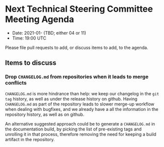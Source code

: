 # Next Technical Steering Committee Meeting Agenda

- Date: 2021-01- (TBD; either 04 or 11)
- Time: 19:00 UTC

Please file pull requests to add, or discuss items to add, to the agenda.

## Items to discuss

### Drop `CHANGELOG.md` from repositories when it leads to merge conflicts

`CHANGELOG.md` is more hindrance than help: we keep our changelog in the `git tag` history, as well
as under the release history on github. Having `CHANGELOG.md` as part of the repository leads to
slower merge-up workflow when dealing with bugfixes, and we already have a all the information in
the repository history, as well as on github.

An alternative suggested approach could be to generate a `CHANGELOG.md` in the documentation build,
by picking the list of pre-existing tags and unrolling it in that process, therefore removing the
need for keeping a build artifact in the repository.
